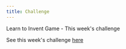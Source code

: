 ```yaml
---
title: Challenge
---
```

Learn to Invent Game - This week's challenge

See this week's challenge [here](https://maptia.com/reza/stories/exile-voices)

